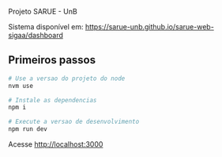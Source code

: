 Projeto SARUE - UnB

Sistema disponível em:  https://sarue-unb.github.io/sarue-web-sigaa/dashboard

## Primeiros passos

```bash
# Use a versao do projeto do node
nvm use

# Instale as dependencias
npm i

# Execute a versao de desenvolvimento
npm run dev
```

Acesse [http://localhost:3000](http://localhost:3000)
